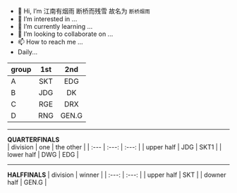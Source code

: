- 👋 Hi, I’m 江南有烟雨 断桥而残雪 故名为 `断桥烟雨`
- 👀 I’m interested in ...
- 🌱 I’m currently learning ...
- 💞️ I’m looking to collaborate on ...
- 📫 How to reach me ...
- Daily...

| group | 1st | 2nd |
| :--- | :---: | :---: |
| A | SKT | EDG |
| B | JDG | DK |
| C | RGE | DRX |
| D | RNG | GEN.G |


---
**QUARTERFINALS**  
| division | one | the other |
| :--- | :---: | :---: |
| upper half | JDG | SKT1 |
| lower half | DWG | EDG |

---
**HALFFINALS**
| division | winner |
| :---: | :---: |
| upper half | SKT |
| downer half | GEN.G |

<!---
duanqiaoyanyu/duanqiaoyanyu is a ✨ special ✨ repository because its `README.md` (this file) appears on your GitHub profile.
You can click the Preview link to take a look at your changes.
--->
